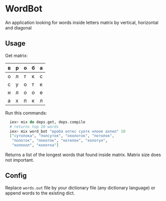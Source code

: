 # WordBot

An application looking for words inside letters matrix by vertical, horizontal 
and diagonal

## Usage

Get matrix:

| в  | р  | о  | б | а  |
|---|---|---|---|---|
| о  | л  | т  | к | с  |
| с  | у  | о  | т | к  |
| н  | л  | о  | о | е  |
| а  | х  | п  | к | л  |

Run this commands:

```elixir
  iex> mix do deps.get, deps.compile
  # returns top 10 words
  iex> mix word_bot "вроба олткс суотк нлоое ахпкл" 10
  ["сутолока", "полсуток", "околоток", "потолок",
   "полоток", "локоток", "котелок", "колотун",
   "колокол", "кокотка"]
```

Returns a list of the longest words that found inside matrix. 
Matrix size does not important.

## Config

Replace `words.out` file by your dictionary file (any dictionary language) 
or append words to the existing dict.
